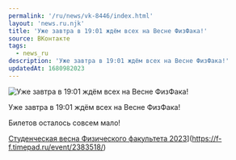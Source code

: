 ```yaml
---
permalink: '/ru/news/vk-8446/index.html'
layout: 'news.ru.njk'
title: 'Уже завтра в 19:01 ждём всех на Весне ФизФака!'
source: ВКонтакте
tags:
  - news_ru
description: 'Уже завтра в 19:01 ждём всех на Весне ФизФака!'
updatedAt: 1680982023
---
```

![Уже завтра в 19:01 ждём всех на Весне ФизФака!](https://sun1-83.userapi.com/impg/zjYz3xM5fCbmIhUAvgejTof3brcgdVaP8FzvEQ/Tovhp69Pg_c.jpg?size=510x771&quality=95&sign=b35751fed78b79926197dd7513493368&c_uniq_tag=9SrSHtpN2tnK_Z7KalamtnIw6RzLzzPxtlCA5UzK_7E&type=album)

Уже завтра в 19:01 ждём всех на Весне ФизФака!

Билетов осталось совсем мало!

[Студенческая весна Физического факультета 2023](https://f-f.timepad.ru/event/2383518/)](https://f-f.timepad.ru/event/2383518/)
